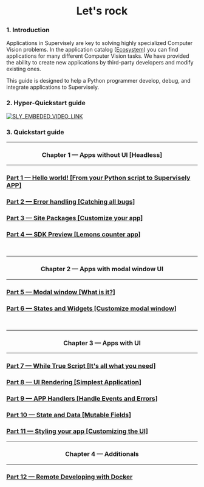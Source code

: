 <!-- <div align="center" markdown>

# **Content**

</div>


1. Headless apps (without UI)  

	1.1. Hello world! — From your Python script to Supervisely APP [part 1]  
	* Run you Python script in Supervisely
	* Describe app config.json
	* How to integrate into Supervisely (later)
	* How to run? (later)  

	1.2. Error handling — Catching all bugs [part 2]  
	* Supervisely Logger
	* Use [try:catch] with traceback
	* Error in task output  


	1.3. Site Packages — Customize your app [part 3]  
	* requirements.txt — add some package and print text at the end

	1.4. SDK Preview — Objects counter app [part 4]  
	* Environment files
	* Print objects count for every class in project
	* Link notebooks (more examples)
	* Link to full SDK docs


2. Modal window apps (simplest UI)

	2.1. Modal window — What is it? [part 5]
	* About states
	* HTML file
	* Hello world APP

	2.2. Widgets — Customize modal window [part 6]  
	* Element widgets
	* Timer APP
 -->

<div align="center" markdown>
<br/>  

# **Let's rock**

</div>

### 1. Introduction  
Applications in Supervisely are key to solving highly specialized Computer Vision problems. In the application catalog ([Ecosystem](https://app.supervise.ly/ecosystem/)) you can find applications for many different Computer Vision tasks. We have provided the ability to create new applications by third-party developers and modify existing ones.

This guide is designed to help a Python programmer develop, debug, and integrate applications to Supervisely.


### 2. Hyper-Quickstart guide  

<a data-key="sly-embeded-video-link" href="https://youtu.be/DwSLTCzhjzY" data-video-code="DwSLTCzhjzY">
    <img src="https://imgur.com/4Xi4rKA.png" alt="SLY_EMBEDED_VIDEO_LINK"  style="max-width:100%;">
</a>


### 3. Quickstart guide  

---

<div align="center" markdown>

### Chapter 1 — Apps without UI [Headless]

</div>

---
<div align="left" markdown>

### [Part 1 — Hello world! [From your Python script to Supervisely APP]](chapter-01-headless/part-01-hello-world/)

### [Part 2 — Error handling [Catching all bugs]](chapter-01-headless/part-02-errors-handling/)

### [Part 3 — Site Packages [Customize your app]](chapter-01-headless/part-03-site-packages/)

### [Part 4 — SDK Preview [Lemons counter app]](chapter-01-headless/part-04-sdk-preview/)
<br/>

</div>

---

<div align="center" markdown>

### Chapter 2 — Apps with modal window UI

</div>

---

<div align="left" markdown>

### [Part 5 — Modal window [What is it?]](chapter-02-modal-window/part-05-modal-window/)

### [Part 6 — States and Widgets [Customize modal window]](chapter-02-modal-window/part-06-states-and-widgets/)

<br/>

</div>

---

<div align="center" markdown>

### Chapter 3 — Apps with UI

</div>

---

### [Part 7 — While True Script [It's all what you need]](chapter-03-ui/part-07-while-true-script/)

### [Part 8 — UI Rendering [Simplest Application]](chapter-03-ui/part-08-ui-rendering/)

### [Part 9 — APP Handlers [Handle Events and Errors]](chapter-03-ui/part-09-app-handlers/)

### [Part 10 — State and Data [Mutable Fields]](chapter-03-ui/part-10-state-and-data/)

### [Part 11 — Styling your app [Customizing the UI]](chapter-03-ui/part-11-styling-your-app/)


---

<div align="center" markdown>

### Chapter 4 — Additionals

</div>

---

### [Part 12 — Remote Developing with Docker]()
